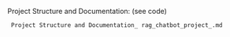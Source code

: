 Project Structure and Documentation: (see code)


     Project Structure and Documentation_ rag_chatbot_project_.md
 

